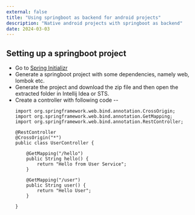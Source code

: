 ```yaml
---
external: false
title: "Using springboot as backend for android projects"
description: "Native android projects with springboot as backend"
date: 2024-03-03
---
```


## Setting up a springboot project

- Go to [Spring Initializr](https://start.spring.io)
- Generate a springboot project with some dependencies, namely web, lombok etc.
- Generate the project and download the zip file and then open the extracted folder in Intellij Idea or STS.
- Create a controller with following code --
    ```
    import org.springframework.web.bind.annotation.CrossOrigin;
    import org.springframework.web.bind.annotation.GetMapping;
    import org.springframework.web.bind.annotation.RestController;

    @RestController
    @CrossOrigin("*")
    public class UserController {

        @GetMapping("/hello")
        public String hello() {
            return "Hello from User Service";
        }

        @GetMapping("/user")
        public String user() {
            return "Hello User";
        }

    }
    
    ```